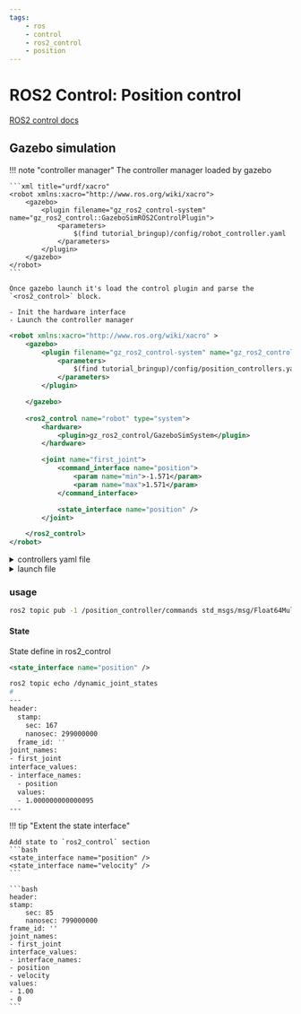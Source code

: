 ```yaml
---
tags:
    - ros
    - control
    - ros2_control
    - position
---
```


# ROS2 Control: Position control



[ROS2 control docs](https://control.ros.org/jazzy/doc/ros2_controllers/position_controllers/doc/userdoc.html)


## Gazebo simulation

!!! note "controller manager"
    The controller manager loaded by gazebo

    ```xml title="urdf/xacro"
    <robot xmlns:xacro="http://www.ros.org/wiki/xacro">
        <gazebo>
            <plugin filename="gz_ros2_control-system" name="gz_ros2_control::GazeboSimROS2ControlPlugin">
                <parameters>
                    $(find tutorial_bringup)/config/robot_controller.yaml
                </parameters>
            </plugin>
        </gazebo>
    </robot>
    ```
     
    Once gazebo launch it's load the control plugin and parse the `<ros2_control>` block.

    - Init the hardware interface
    - Launch the controller manager


```xml title="xacro load gazebo control plugin and set ros2_control tag"
<robot xmlns:xacro="http://www.ros.org/wiki/xacro" >
    <gazebo>
        <plugin filename="gz_ros2_control-system" name="gz_ros2_control::GazeboSimROS2ControlPlugin">
            <parameters>
                $(find tutorial_bringup)/config/position_controllers.yaml
            </parameters>
        </plugin>

    </gazebo>
    
    <ros2_control name="robot" type="system">
        <hardware>
            <plugin>gz_ros2_control/GazeboSimSystem</plugin>
        </hardware>

        <joint name="first_joint">
            <command_interface name="position">
                <param name="min">-1.571</param>
                <param name="max">1.571</param>
            </command_interface>

            <state_interface name="position" />
        </joint>

    </ros2_control>
</robot>
```

<details>
    <summary>controllers yaml file</summary>

```yaml
--8<-- "docs/ROS/ros_world/ros_control/tutorials/position_control/code/position_controllers.yaml"
```

</details>


<details>
    <summary>launch file</summary>

```python
--8<-- "docs/ROS/ros_world/ros_control/tutorials/position_control/code/position_control.launch.py"
```

</details>


### usage

```bash title="send command"
ros2 topic pub -1 /position_controller/commands std_msgs/msg/Float64MultiArray "{ data: [1.0] }"
```

#### State
State define in ros2_control

```xml
<state_interface name="position" />
```

```bash title="echo state"
ros2 topic echo /dynamic_joint_states
#
---
header:
  stamp:
    sec: 167
    nanosec: 299000000
  frame_id: ''
joint_names:
- first_joint
interface_values:
- interface_names:
  - position
  values:
  - 1.000000000000095
---
```

!!! tip "Extent the state interface"

    Add state to `ros2_control` section
    ```bash
    <state_interface name="position" />
    <state_interface name="velocity" />
    ```

    ```bash
    header:
    stamp:
        sec: 85
        nanosec: 799000000
    frame_id: ''
    joint_names:
    - first_joint
    interface_values:
    - interface_names:
    - position
    - velocity
    values:
    - 1.00
    - 0
    ```
     